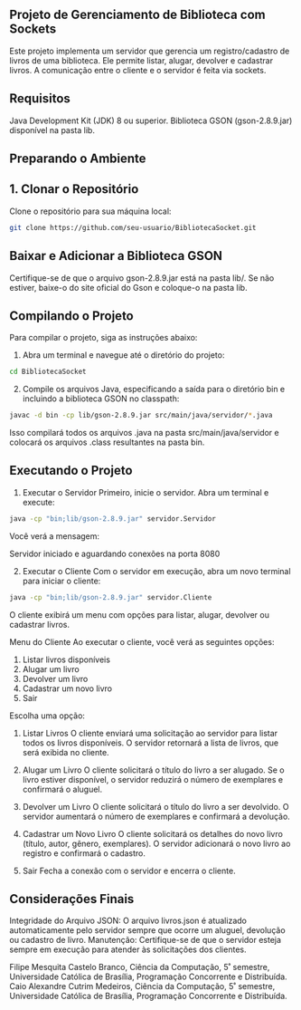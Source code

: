 ## Projeto de Gerenciamento de Biblioteca com Sockets

Este projeto implementa um servidor que gerencia um registro/cadastro de livros de uma biblioteca. Ele permite listar, alugar, devolver e cadastrar livros. A comunicação entre o cliente e o servidor é feita via sockets.

## Requisitos

Java Development Kit (JDK) 8 ou superior.
Biblioteca GSON (gson-2.8.9.jar) disponível na pasta lib.

## Preparando o Ambiente

## 1. Clonar o Repositório

Clone o repositório para sua máquina local:

```bash
git clone https://github.com/seu-usuario/BibliotecaSocket.git
```

## Baixar e Adicionar a Biblioteca GSON

Certifique-se de que o arquivo gson-2.8.9.jar está na pasta lib/. Se não estiver, baixe-o do site oficial do Gson e coloque-o na pasta lib.

## Compilando o Projeto

Para compilar o projeto, siga as instruções abaixo:

1. Abra um terminal e navegue até o diretório do projeto:

```bash
cd BibliotecaSocket
```

2. Compile os arquivos Java, especificando a saída para o diretório bin e incluindo a biblioteca GSON no classpath:

```bash
javac -d bin -cp lib/gson-2.8.9.jar src/main/java/servidor/*.java 
```
Isso compilará todos os arquivos .java na pasta src/main/java/servidor e colocará os arquivos .class resultantes na pasta bin.

## Executando o Projeto

1. Executar o Servidor
Primeiro, inicie o servidor. Abra um terminal e execute:

```bash
java -cp "bin;lib/gson-2.8.9.jar" servidor.Servidor
```

Você verá a mensagem:

Servidor iniciado e aguardando conexões na porta 8080

2. Executar o Cliente
Com o servidor em execução, abra um novo terminal para iniciar o cliente:

```bash
java -cp "bin;lib/gson-2.8.9.jar" servidor.Cliente
```

O cliente exibirá um menu com opções para listar, alugar, devolver ou cadastrar livros.

Menu do Cliente
Ao executar o cliente, você verá as seguintes opções:

1. Listar livros disponíveis
2. Alugar um livro
3. Devolver um livro
4. Cadastrar um novo livro
5. Sair

Escolha uma opção:
1. Listar Livros
O cliente enviará uma solicitação ao servidor para listar todos os livros disponíveis. O servidor retornará a lista de livros, que será exibida no cliente.

2. Alugar um Livro
O cliente solicitará o título do livro a ser alugado. Se o livro estiver disponível, o servidor reduzirá o número de exemplares e confirmará o aluguel.

3. Devolver um Livro
O cliente solicitará o título do livro a ser devolvido. O servidor aumentará o número de exemplares e confirmará a devolução.

4. Cadastrar um Novo Livro
O cliente solicitará os detalhes do novo livro (título, autor, gênero, exemplares). O servidor adicionará o novo livro ao registro e confirmará o cadastro.

5. Sair
Fecha a conexão com o servidor e encerra o cliente.

## Considerações Finais

Integridade do Arquivo JSON: O arquivo livros.json é atualizado automaticamente pelo servidor sempre que ocorre um aluguel, devolução ou cadastro de livro.
Manutenção: Certifique-se de que o servidor esteja sempre em execução para atender às solicitações dos clientes.

Filipe Mesquita Castelo Branco, Ciência da Computação, 5˚ semestre, Universidade Católica de Brasília, Programação Concorrente e Distribuída.
Caio Alexandre Cutrim Medeiros, Ciência da Computação, 5˚ semestre, Universidade Católica de Brasília, Programação Concorrente e Distribuída.